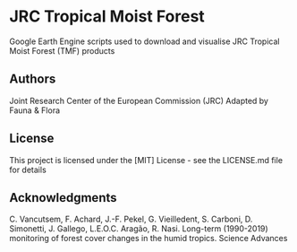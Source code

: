 # JRC Tropical Moist Forest

Google Earth Engine scripts used to download and visualise JRC Tropical Moist Forest (TMF) products

## Authors

Joint Research Center of the European Commission (JRC)
Adapted by Fauna & Flora

## License

This project is licensed under the [MIT] License - see the LICENSE.md file for details

## Acknowledgments

C. Vancutsem, F. Achard, J.-F. Pekel, G. Vieilledent, S. Carboni, D. Simonetti, J. Gallego, L.E.O.C. Aragão, R. Nasi. Long-term (1990-2019) monitoring of forest cover changes in the humid tropics. Science Advances




